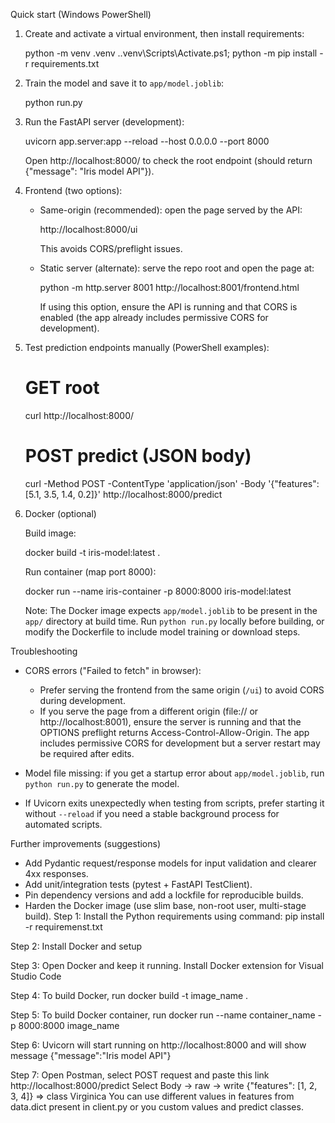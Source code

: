 Quick start (Windows PowerShell)

1) Create and activate a virtual environment, then install requirements:

   python -m venv .venv
   .\.venv\Scripts\Activate.ps1; python -m pip install -r requirements.txt

2) Train the model and save it to `app/model.joblib`:

   python run.py

3) Run the FastAPI server (development):

   uvicorn app.server:app --reload --host 0.0.0.0 --port 8000

   Open http://localhost:8000/ to check the root endpoint (should return {"message": "Iris model API"}).

4) Frontend (two options):

   - Same-origin (recommended): open the page served by the API:

       http://localhost:8000/ui

     This avoids CORS/preflight issues.

   - Static server (alternate): serve the repo root and open the page at:

       python -m http.server 8001
       http://localhost:8001/frontend.html

     If using this option, ensure the API is running and that CORS is enabled (the app already includes permissive CORS for development).

5) Test prediction endpoints manually (PowerShell examples):

   # GET root
   curl http://localhost:8000/

   # POST predict (JSON body)
   curl -Method POST -ContentType 'application/json' -Body '{"features": [5.1, 3.5, 1.4, 0.2]}' http://localhost:8000/predict

6) Docker (optional)

   Build image:

     docker build -t iris-model:latest .

   Run container (map port 8000):

     docker run --name iris-container -p 8000:8000 iris-model:latest

   Note: The Docker image expects `app/model.joblib` to be present in the `app/` directory at build time. Run `python run.py` locally before building, or modify the Dockerfile to include model training or download steps.

Troubleshooting

- CORS errors ("Failed to fetch" in browser):
  - Prefer serving the frontend from the same origin (`/ui`) to avoid CORS during development.
  - If you serve the page from a different origin (file:// or http://localhost:8001), ensure the server is running and that the OPTIONS preflight returns Access-Control-Allow-Origin. The app includes permissive CORS for development but a server restart may be required after edits.

- Model file missing: if you get a startup error about `app/model.joblib`, run `python run.py` to generate the model.

- If Uvicorn exits unexpectedly when testing from scripts, prefer starting it without `--reload` if you need a stable background process for automated scripts.

Further improvements (suggestions)

- Add Pydantic request/response models for input validation and clearer 4xx responses.
- Add unit/integration tests (pytest + FastAPI TestClient).
- Pin dependency versions and add a lockfile for reproducible builds.
- Harden the Docker image (use slim base, non-root user, multi-stage build).
Step 1: Install the Python requirements using command: pip install -r requiremenst.txt

Step 2: Install Docker and setup

Step 3: Open Docker and keep it running. Install Docker extension for Visual Studio Code

Step 4: To build Docker, run docker build -t image_name .

Step 5: To build Docker container, run  docker run --name container_name -p 8000:8000 image_name

Step 6: Uvicorn will start running on http://localhost:8000 and will show message {"message":"Iris model API"}

Step 7: Open Postman, select POST request and paste this link http://localhost:8000/predict 
        Select Body -> raw -> write {"features": [1, 2, 3, 4]} => class Virginica
        You can use different values in features from data.dict present in client.py or you custom values and predict classes.